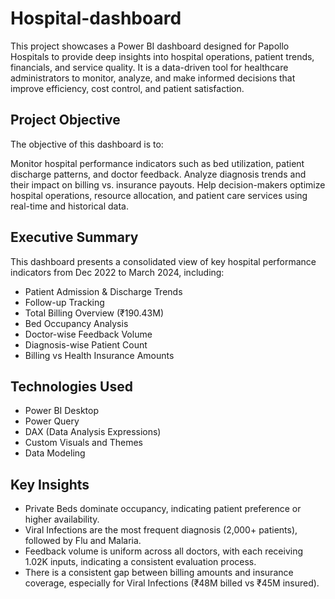 # Hospital-dashboard
This project showcases a Power BI dashboard designed for Papollo Hospitals to provide deep insights into hospital operations, patient trends, financials, and service quality. It is a data-driven tool for healthcare administrators to monitor, analyze, and make informed decisions that improve efficiency, cost control, and patient satisfaction.

## Project Objective
The objective of this dashboard is to:

Monitor hospital performance indicators such as bed utilization, patient discharge patterns, and doctor feedback.
Analyze diagnosis trends and their impact on billing vs. insurance payouts.
Help decision-makers optimize hospital operations, resource allocation, and patient care services using real-time and historical data.

## Executive Summary
This dashboard presents a consolidated view of key hospital performance indicators from Dec 2022 to March 2024, including:

- Patient Admission & Discharge Trends
- Follow-up Tracking
- Total Billing Overview (₹190.43M)
- Bed Occupancy Analysis
- Doctor-wise Feedback Volume
- Diagnosis-wise Patient Count
- Billing vs Health Insurance Amounts

## Technologies Used

- Power BI Desktop  
- Power Query  
- DAX (Data Analysis Expressions)  
- Custom Visuals and Themes  
- Data Modeling

## Key Insights

- Private Beds dominate occupancy, indicating patient preference or higher availability.
- Viral Infections are the most frequent diagnosis (2,000+ patients), followed by Flu and Malaria.
- Feedback volume is uniform across all doctors, with each receiving 1.02K inputs, indicating a consistent evaluation process.
- There is a consistent gap between billing amounts and insurance coverage, especially for Viral Infections (₹48M billed vs ₹45M insured).









